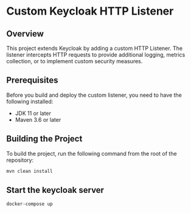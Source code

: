 # Custom Keycloak HTTP Listener

## Overview
This project extends Keycloak by adding a custom HTTP Listener. The listener intercepts HTTP requests to provide additional logging, metrics collection, or to implement custom security measures.

## Prerequisites
Before you build and deploy the custom listener, you need to have the following installed:
- JDK 11 or later
- Maven 3.6 or later

## Building the Project
To build the project, run the following command from the root of the repository:

```bash
mvn clean install

```

## Start the keycloak server
```bash
docker-compose up

```
